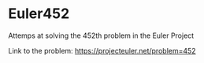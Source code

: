 # Euler452
Attemps at solving the 452th problem in the Euler Project

Link to the problem: https://projecteuler.net/problem=452
